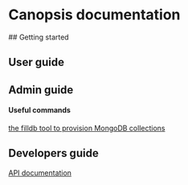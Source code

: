 # Canopsis documentation


## Getting started

## User guide

## Admin guide

#### Useful commands

[the filldb tool to provision MongoDB collections](admin_guide/filldb.md)


## Developers guide


[API documentation](developer_guide/apis/index.md)
